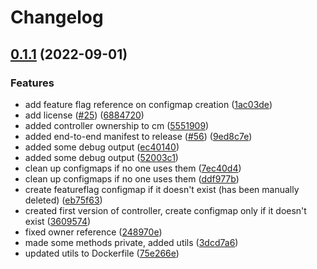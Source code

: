 # Changelog

## [0.1.1](https://github.com/skyerus/open-feature-operator/compare/v0.1.0...v0.1.1) (2022-09-01)


### Features

* add feature flag reference on configmap creation ([1ac03de](https://github.com/skyerus/open-feature-operator/commit/1ac03deaa5d73b4df52508e8138e002d0818bb8c))
* add license ([#25](https://github.com/skyerus/open-feature-operator/issues/25)) ([6884720](https://github.com/skyerus/open-feature-operator/commit/68847203e27b61498208d4877d84ed4e63acc9c9))
* added controller ownership to cm ([5551909](https://github.com/skyerus/open-feature-operator/commit/5551909c0b8d65801bb84bd502711f699ee94813))
* added end-to-end manifest to release ([#56](https://github.com/skyerus/open-feature-operator/issues/56)) ([9ed8c7e](https://github.com/skyerus/open-feature-operator/commit/9ed8c7ee7470b8d3a6121624ef13f37221970c67))
* added some debug output ([ec40140](https://github.com/skyerus/open-feature-operator/commit/ec40140aefd274512ed3176b26a90c01ad6024f8))
* added some debug output ([52003c1](https://github.com/skyerus/open-feature-operator/commit/52003c1584de8efc9a0bd2fbc7bbe225d69ee563))
* clean up configmaps if no one uses them ([7ec40d4](https://github.com/skyerus/open-feature-operator/commit/7ec40d40b6646862ff2fe45e1a0df329df4c3a81))
* clean up configmaps if no one uses them ([ddf977b](https://github.com/skyerus/open-feature-operator/commit/ddf977be5a17ccc2a0f7e5a0b3472874e6d115c3))
* create featureflag configmap if it doesn't exist (has been manually deleted) ([eb75f63](https://github.com/skyerus/open-feature-operator/commit/eb75f6346eb29d1e76c9eb0b0a799ce723cf62c1))
* created first version of controller, create configmap only if it doesn't exist ([3609574](https://github.com/skyerus/open-feature-operator/commit/3609574a8e05daf89f0989030ecce35f55f3f080))
* fixed owner reference ([248970e](https://github.com/skyerus/open-feature-operator/commit/248970e22771887a8ec51eeb48ab6a2104420529))
* made some methods private, added utils ([3dcd7a6](https://github.com/skyerus/open-feature-operator/commit/3dcd7a6d036a45584da1771da701a522abedbebf))
* updated utils to Dockerfile ([75e266e](https://github.com/skyerus/open-feature-operator/commit/75e266ed0e9cd90b4b0bd4234205b350fc22ed90))

